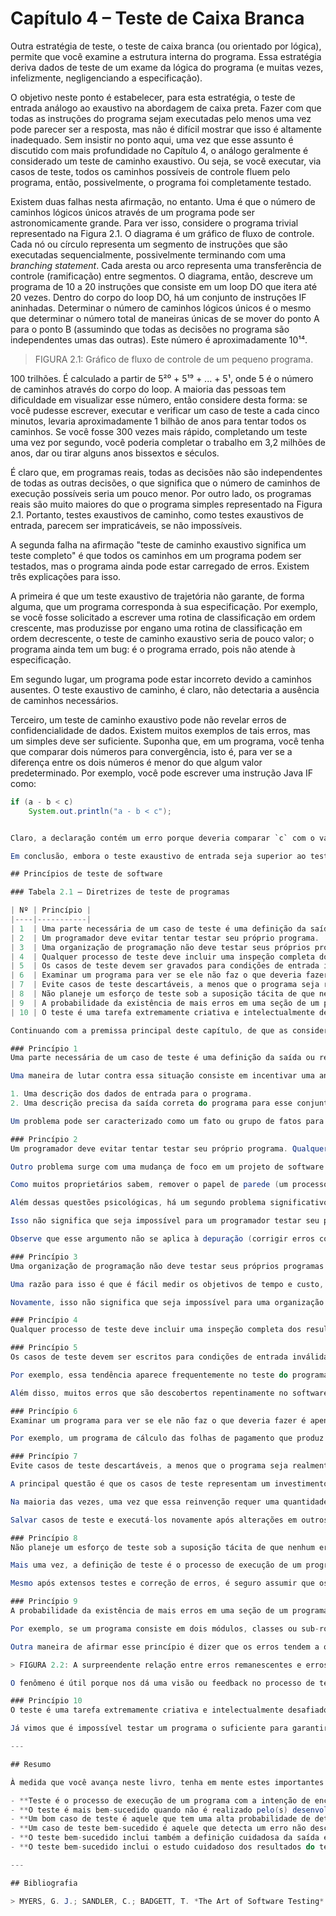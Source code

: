 # Capítulo 4 –  Teste de Caixa Branca

Outra estratégia de teste, o teste de caixa branca (ou orientado por lógica), permite que você examine a estrutura interna do programa. Essa estratégia deriva dados de teste de um exame da lógica do programa (e muitas vezes, infelizmente, negligenciando a especificação).

O objetivo neste ponto é estabelecer, para esta estratégia, o teste de entrada análogo ao exaustivo na abordagem de caixa preta. Fazer com que todas as instruções do programa sejam executadas pelo menos uma vez pode parecer ser a resposta, mas não é difícil mostrar que isso é altamente inadequado. Sem insistir no ponto aqui, uma vez que esse assunto é discutido com mais profundidade no Capítulo 4, o análogo geralmente é considerado um teste de caminho exaustivo. Ou seja, se você executar, via casos de teste, todos os caminhos possíveis de controle fluem pelo programa, então, possivelmente, o programa foi completamente testado.

Existem duas falhas nesta afirmação, no entanto. Uma é que o número de caminhos lógicos únicos através de um programa pode ser astronomicamente grande. Para ver isso, considere o programa trivial representado na Figura 2.1. O diagrama é um gráfico de fluxo de controle. Cada nó ou círculo representa um segmento de instruções que são executadas sequencialmente, possivelmente terminando com uma *branching statement*. Cada aresta ou arco representa uma transferência de controle (ramificação) entre segmentos. O diagrama, então, descreve um programa de 10 a 20 instruções que consiste em um loop DO que itera até 20 vezes. Dentro do corpo do loop DO, há um conjunto de instruções IF aninhadas. Determinar o número de caminhos lógicos únicos é o mesmo que determinar o número total de maneiras únicas de se mover do ponto A para o ponto B (assumindo que todas as decisões no programa são independentes umas das outras). Este número é aproximadamente 10¹⁴.

> FIGURA 2.1: Gráfico de fluxo de controle de um pequeno programa.

100 trilhões. É calculado a partir de 5²⁰ + 5¹⁹ + ... + 5¹, onde 5 é o número de caminhos através do corpo do loop. A maioria das pessoas tem dificuldade em visualizar esse número, então considere desta forma: se você pudesse escrever, executar e verificar um caso de teste a cada cinco minutos, levaria aproximadamente 1 bilhão de anos para tentar todos os caminhos. Se você fosse 300 vezes mais rápido, completando um teste uma vez por segundo, você poderia completar o trabalho em 3,2 milhões de anos, dar ou tirar alguns anos bissextos e séculos.

É claro que, em programas reais, todas as decisões não são independentes de todas as outras decisões, o que significa que o número de caminhos de execução possíveis seria um pouco menor. Por outro lado, os programas reais são muito maiores do que o programa simples representado na Figura 2.1. Portanto, testes exaustivos de caminho, como testes exaustivos de entrada, parecem ser impraticáveis, se não impossíveis.

A segunda falha na afirmação "teste de caminho exaustivo significa um teste completo" é que todos os caminhos em um programa podem ser testados, mas o programa ainda pode estar carregado de erros. Existem três explicações para isso.

A primeira é que um teste exaustivo de trajetória não garante, de forma alguma, que um programa corresponda à sua especificação. Por exemplo, se você fosse solicitado a escrever uma rotina de classificação em ordem crescente, mas produzisse por engano uma rotina de classificação em ordem decrescente, o teste de caminho exaustivo seria de pouco valor; o programa ainda tem um bug: é o programa errado, pois não atende à especificação.

Em segundo lugar, um programa pode estar incorreto devido a caminhos ausentes. O teste exaustivo de caminho, é claro, não detectaria a ausência de caminhos necessários.

Terceiro, um teste de caminho exaustivo pode não revelar erros de confidencialidade de dados. Existem muitos exemplos de tais erros, mas um simples deve ser suficiente. Suponha que, em um programa, você tenha que comparar dois números para convergência, isto é, para ver se a diferença entre os dois números é menor do que algum valor predeterminado. Por exemplo, você pode escrever uma instrução Java IF como:

```java
if (a - b < c)
    System.out.println("a - b < c");


Claro, a declaração contém um erro porque deveria comparar `c` com o valor absoluto de `a - b`. A detecção desse erro, no entanto, depende dos valores usados para `a` e `b`, e não seria necessariamente detectada apenas executando todos os caminhos do programa.

Em conclusão, embora o teste exaustivo de entrada seja superior ao teste de caminho exaustivo, nenhum deles se mostra útil porque ambos são inviáveis. Talvez, então, existam maneiras de combinar elementos de teste de caixa preta e caixa branca para derivar uma estratégia de teste razoável, mas não hermética. Este assunto é aprofundado no Capítulo 4.

## Princípios de teste de software

### Tabela 2.1 – Diretrizes de teste de programas

| Nº | Princípio |
|----|-----------|
| 1  | Uma parte necessária de um caso de teste é uma definição da saída ou resultado esperado. |
| 2  | Um programador deve evitar tentar testar seu próprio programa. |
| 3  | Uma organização de programação não deve testar seus próprios programas. |
| 4  | Qualquer processo de teste deve incluir uma inspeção completa dos resultados de cada teste. |
| 5  | Os casos de teste devem ser gravados para condições de entrada inválidas e inesperadas, bem como para aquelas que são válidas e esperadas. |
| 6  | Examinar um programa para ver se ele não faz o que deveria fazer é apenas metade da batalha; a outra metade é ver se o programa faz o que não deveria fazer. |
| 7  | Evite casos de teste descartáveis, a menos que o programa seja realmente um programa descartável. |
| 8  | Não planeje um esforço de teste sob a suposição tácita de que nenhum erro será encontrado. |
| 9  | A probabilidade da existência de mais erros em uma seção de um programa é proporcional ao número de erros já encontrados nessa seção. |
| 10 | O teste é uma tarefa extremamente criativa e intelectualmente desafiadora. |

Continuando com a premissa principal deste capítulo, de que as considerações mais importantes no teste de software são questões de psicologia, podemos identificar um conjunto de princípios ou diretrizes vitais de teste. A maioria desses princípios pode parecer óbvia, mas muitas vezes são negligenciados. A Tabela 2.1 resume esses princípios importantes, e cada um é discutido com mais detalhes nos parágrafos a seguir.

### Princípio 1
Uma parte necessária de um caso de teste é uma definição da saída ou resultado esperado. Este princípio, embora óbvio, quando negligenciado, é a causa de um dos erros mais frequentes no teste de programas. Novamente, é algo baseado na psicologia humana. Se o resultado esperado de um caso de teste não foi predefinido, é provável que um resultado plausível, mas errôneo, seja interpretado como um resultado correto por causa do fenômeno de "o olho ver o que quer ver". Em outras palavras, apesar da definição destrutiva adequada de teste, ainda há um desejo subconsciente de ver o resultado correto.

Uma maneira de lutar contra essa situação consiste em incentivar uma análise pormenorizada de toda a produção, especificando com precisão, antecipadamente, a produção esperada do programa. Portanto, um caso de teste deve consistir em dois componentes:

1. Uma descrição dos dados de entrada para o programa.
2. Uma descrição precisa da saída correta do programa para esse conjunto de dados de entrada.

Um problema pode ser caracterizado como um fato ou grupo de fatos para os quais não temos uma explicação aceitável, que parecem incomuns ou que não se encaixam em nossas expectativas ou preconceitos. Deve ser óbvio que algumas crenças prévias são necessárias para que algo pareça problemático. Se não houver expectativas, não pode haver surpresas.

### Princípio 2
Um programador deve evitar tentar testar seu próprio programa. Qualquer escritor sabe — ou deveria saber — que é uma má ideia tentar editar ou revisar seu próprio trabalho. Eles sabem o que a peça deve dizer, portanto, podem não reconhecer quando diz o contrário. E eles realmente não querem encontrar erros em seu próprio trabalho. O mesmo se aplica aos autores de software.

Outro problema surge com uma mudança de foco em um projeto de software. Depois que um programador projetou e codificou construtivamente um programa, é extremamente difícil mudar repentinamente a perspectiva para olhar para o programa com um olhar destrutivo.

Como muitos proprietários sabem, remover o papel de parede (um processo destrutivo) não é fácil, mas é quase insuportavelmente deprimente se foram suas mãos que penduraram o papel em primeiro lugar. Da mesma forma, a maioria dos programadores não pode testar efetivamente seus próprios programas porque não consegue mudar as engrenagens mentais para tentar expor erros. Além disso, um programador pode inconscientemente evitar encontrar erros por medo de retaliação de colegas, de um supervisor, de um cliente ou do proprietário do programa ou sistema que está sendo desenvolvido.

Além dessas questões psicológicas, há um segundo problema significativo: o programa pode conter erros devido ao mal-entendido do programador sobre a declaração ou especificação do problema. Se for esse o caso, é provável que o programador leve o mesmo mal-entendido para os testes de seu próprio programa.

Isso não significa que seja impossível para um programador testar seu próprio programa. Em vez disso, implica que o teste é mais eficaz e bem-sucedido se outra pessoa o fizer. No entanto, como vamos discutir em mais detalhes no Capítulo 3, os desenvolvedores podem ser membros valiosos da equipe de teste quando a especificação do programa e o próprio código do programa estão sendo avaliados.

Observe que esse argumento não se aplica à depuração (corrigir erros conhecidos); a depuração é executada com mais eficiência pelo programador original.

### Princípio 3
Uma organização de programação não deve testar seus próprios programas. O argumento aqui é semelhante ao feito no princípio anterior. Uma organização de projeto ou programação é, em muitos sentidos, uma organização viva com problemas psicológicos semelhantes aos de programadores individuais. Além disso, na maioria dos ambientes, uma organização de programas ou um gerente de projeto é amplamente medido pela capacidade de produzir um programa em uma determinada data e por um determinado custo.

Uma razão para isso é que é fácil medir os objetivos de tempo e custo, enquanto é extremamente difícil quantificar a confiabilidade de um programa. Portanto, é difícil para uma organização de programação ser objetiva ao testar seus próprios programas, porque o processo de teste, se abordado com a definição adequada, pode ser visto como diminuindo a probabilidade de atingir o cronograma e os objetivos de custo.

Novamente, isso não significa que seja impossível para uma organização de programação encontrar alguns de seus erros, porque as organizações realizam isso com algum grau de sucesso. Em vez disso, implica que é mais econômico que os testes sejam realizados por uma parte objetiva e independente.

### Princípio 4
Qualquer processo de teste deve incluir uma inspeção completa dos resultados de cada teste. Este é provavelmente o princípio mais óbvio, mas, novamente, é algo que muitas vezes é esquecido. Vimos vários experimentos que mostram que muitos sujeitos falharam em detectar certos erros, mesmo quando os sintomas desses erros eram claramente observáveis nas listas de saída. Dito de outra forma, os erros encontrados em testes posteriores foram frequentemente perdidos nos resultados de testes anteriores.

### Princípio 5
Os casos de teste devem ser escritos para condições de entrada inválidas e inesperadas, bem como para aquelas que são válidas e esperadas. Há uma tendência natural, ao testar um programa, de se concentrar nas condições de entrada válidas e esperadas, negligenciando as condições inválidas e inesperadas.

Por exemplo, essa tendência aparece frequentemente no teste do programa do triângulo no Capítulo 1. Poucas pessoas, por exemplo, alimentam o programa com os números 1, 2, 5 para garantir que o programa não interprete erroneamente isso como um triângulo equilátero em vez de um triângulo escaleno.

Além disso, muitos erros que são descobertos repentinamente no software de produção aparecem quando ele é usado de alguma maneira nova ou inesperada. É difícil, se não impossível, definir todos os casos de uso para teste de software. Portanto, os casos de teste que representam condições de entrada inesperadas e inválidas parecem ter um rendimento de detecção de erro maior do que os casos de teste para condições de entrada válidas.

### Princípio 6
Examinar um programa para ver se ele não faz o que deveria fazer é apenas metade da batalha; a outra metade é ver se o programa faz o que não deveria fazer. Este é um corolário do princípio anterior. Os programas devem ser examinados quanto a efeitos colaterais indesejados.

Por exemplo, um programa de cálculo das folhas de pagamento que produz os contracheques corretos ainda é um programa errôneo se também produzir cheques extras para empregados inexistentes ou se sobregravar o primeiro registro do arquivo pessoal.

### Princípio 7
Evite casos de teste descartáveis, a menos que o programa seja realmente um programa descartável. Este problema é visto com mais frequência com sistemas interativos para testar programas. Uma prática comum é sentar-se em um terminal e inventar casos de teste em tempo real e, em seguida, enviar esses casos de teste pelo programa.

A principal questão é que os casos de teste representam um investimento valioso que, neste ambiente, desaparece após a conclusão do teste. Sempre que o programa tiver que ser testado novamente (por exemplo, após corrigir um erro ou fazer uma melhoria), os casos de teste devem ser reinventados.

Na maioria das vezes, uma vez que essa reinvenção requer uma quantidade considerável de trabalho, as pessoas tendem a evitá-la. Portanto, o teste do programa raramente é tão rigoroso quanto o teste original, o que significa que, se a modificação fizer com que uma parte anteriormente funcional do programa falhe, esse erro geralmente não é detectado.

Salvar casos de teste e executá-los novamente após alterações em outros componentes do programa é conhecido como **teste de regressão**.

### Princípio 8
Não planeje um esforço de teste sob a suposição tácita de que nenhum erro será encontrado. Este é um erro que os gerentes de projeto costumam cometer e é um sinal do uso da definição incorreta de teste — ou seja, a suposição de que o teste é o processo de mostrar que o programa funciona corretamente.

Mais uma vez, a definição de teste é o processo de execução de um programa com a intenção de encontrar erros. E deve ser óbvio a partir de nossas discussões anteriores que é impossível desenvolver um programa que seja completamente livre de erros.

Mesmo após extensos testes e correção de erros, é seguro assumir que os erros ainda existem; eles simplesmente ainda não foram encontrados.

### Princípio 9
A probabilidade da existência de mais erros em uma seção de um programa é proporcional ao número de erros já encontrados nessa seção. Este fenômeno é ilustrado na Figura 2.2. À primeira vista, esse conceito pode parecer sem sentido, mas é um fenômeno presente em muitos programas.

Por exemplo, se um programa consiste em dois módulos, classes ou sub-rotinas, A e B, e cinco erros foram encontrados no módulo A, e apenas um erro foi encontrado no módulo B, e se o módulo A não foi propositalmente submetido a um teste mais rigoroso, então este princípio nos diz que a probabilidade de mais erros no módulo A é maior do que a probabilidade de mais erros no módulo B.

Outra maneira de afirmar esse princípio é dizer que os erros tendem a ocorrer em grupos e que, no programa típico, algumas seções parecem ser muito mais propensas a erros do que outras seções, embora ninguém tenha fornecido uma boa explicação de por que isso ocorre.

> FIGURA 2.2: A surpreendente relação entre erros remanescentes e erros encontrados.

O fenômeno é útil porque nos dá uma visão ou feedback no processo de teste. Se uma seção específica de um programa parece ser muito mais propensa a erros do que outras seções, esse fenômeno nos diz que, em termos de rendimento em nosso investimento em testes, os esforços adicionais de teste são mais bem focados nesta seção propensa a erros.

### Princípio 10
O teste é uma tarefa extremamente criativa e intelectualmente desafiadora. Provavelmente é verdade que a criatividade necessária para testar um programa grande excede a criatividade necessária para projetar esse programa.

Já vimos que é impossível testar um programa o suficiente para garantir a ausência de todos os erros. As metodologias discutidas posteriormente neste livro ajudam você a desenvolver um conjunto razoável de casos de teste para um programa, mas essas metodologias ainda exigem uma quantidade significativa de criatividade.

---

## Resumo

À medida que você avança neste livro, tenha em mente estes importantes princípios de teste:

- **Teste é o processo de execução de um programa com a intenção de encontrar erros.**
- **O teste é mais bem-sucedido quando não é realizado pelo(s) desenvolvedor(es).**
- **Um bom caso de teste é aquele que tem uma alta probabilidade de detectar um erro não descoberto.**
- **Um caso de teste bem-sucedido é aquele que detecta um erro não descoberto.**
- **O teste bem-sucedido inclui também a definição cuidadosa da saída esperada como entrada.**
- **O teste bem-sucedido inclui o estudo cuidadoso dos resultados do teste.**

---

## Bibliografia  

> MYERS, G. J.; SANDLER, C.; BADGETT, T. *The Art of Software Testing*. 3rd ed. Capítulo 4, Seção *White-Box Testing*.
